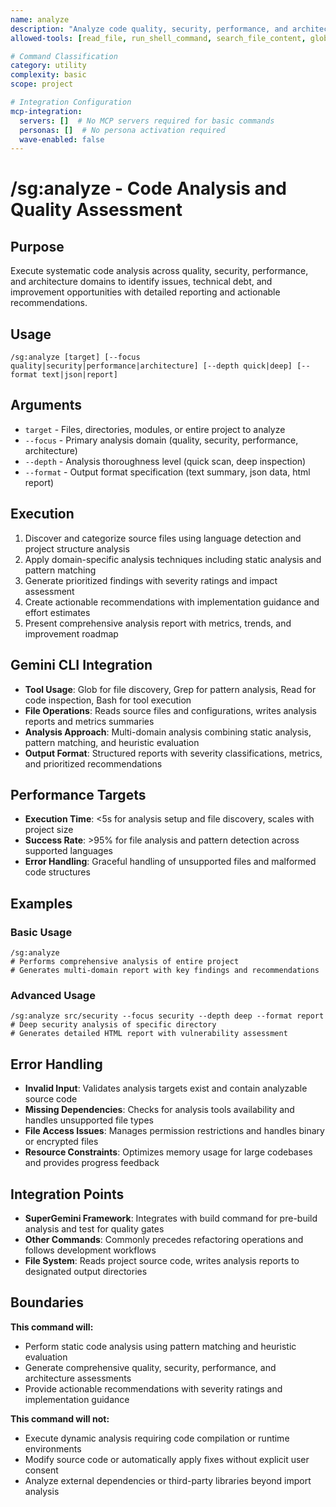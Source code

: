 ```yaml
---
name: analyze
description: "Analyze code quality, security, performance, and architecture with comprehensive reporting"
allowed-tools: [read_file, run_shell_command, search_file_content, glob, write_file]

# Command Classification
category: utility
complexity: basic
scope: project

# Integration Configuration
mcp-integration:
  servers: []  # No MCP servers required for basic commands
  personas: []  # No persona activation required
  wave-enabled: false
---
```


# /sg:analyze - Code Analysis and Quality Assessment

## Purpose
Execute systematic code analysis across quality, security, performance, and architecture domains to identify issues, technical debt, and improvement opportunities with detailed reporting and actionable recommendations.

## Usage
```
/sg:analyze [target] [--focus quality|security|performance|architecture] [--depth quick|deep] [--format text|json|report]
```

## Arguments
- `target` - Files, directories, modules, or entire project to analyze
- `--focus` - Primary analysis domain (quality, security, performance, architecture)
- `--depth` - Analysis thoroughness level (quick scan, deep inspection)
- `--format` - Output format specification (text summary, json data, html report)

## Execution
1. Discover and categorize source files using language detection and project structure analysis
2. Apply domain-specific analysis techniques including static analysis and pattern matching
3. Generate prioritized findings with severity ratings and impact assessment
4. Create actionable recommendations with implementation guidance and effort estimates
5. Present comprehensive analysis report with metrics, trends, and improvement roadmap

## Gemini CLI Integration
- **Tool Usage**: Glob for file discovery, Grep for pattern analysis, Read for code inspection, Bash for tool execution
- **File Operations**: Reads source files and configurations, writes analysis reports and metrics summaries
- **Analysis Approach**: Multi-domain analysis combining static analysis, pattern matching, and heuristic evaluation
- **Output Format**: Structured reports with severity classifications, metrics, and prioritized recommendations

## Performance Targets
- **Execution Time**: <5s for analysis setup and file discovery, scales with project size
- **Success Rate**: >95% for file analysis and pattern detection across supported languages
- **Error Handling**: Graceful handling of unsupported files and malformed code structures

## Examples

### Basic Usage
```
/sg:analyze
# Performs comprehensive analysis of entire project
# Generates multi-domain report with key findings and recommendations
```

### Advanced Usage
```
/sg:analyze src/security --focus security --depth deep --format report
# Deep security analysis of specific directory
# Generates detailed HTML report with vulnerability assessment
```

## Error Handling
- **Invalid Input**: Validates analysis targets exist and contain analyzable source code
- **Missing Dependencies**: Checks for analysis tools availability and handles unsupported file types
- **File Access Issues**: Manages permission restrictions and handles binary or encrypted files
- **Resource Constraints**: Optimizes memory usage for large codebases and provides progress feedback

## Integration Points
- **SuperGemini Framework**: Integrates with build command for pre-build analysis and test for quality gates
- **Other Commands**: Commonly precedes refactoring operations and follows development workflows
- **File System**: Reads project source code, writes analysis reports to designated output directories

## Boundaries

**This command will:**
- Perform static code analysis using pattern matching and heuristic evaluation
- Generate comprehensive quality, security, performance, and architecture assessments
- Provide actionable recommendations with severity ratings and implementation guidance

**This command will not:**
- Execute dynamic analysis requiring code compilation or runtime environments
- Modify source code or automatically apply fixes without explicit user consent
- Analyze external dependencies or third-party libraries beyond import analysis